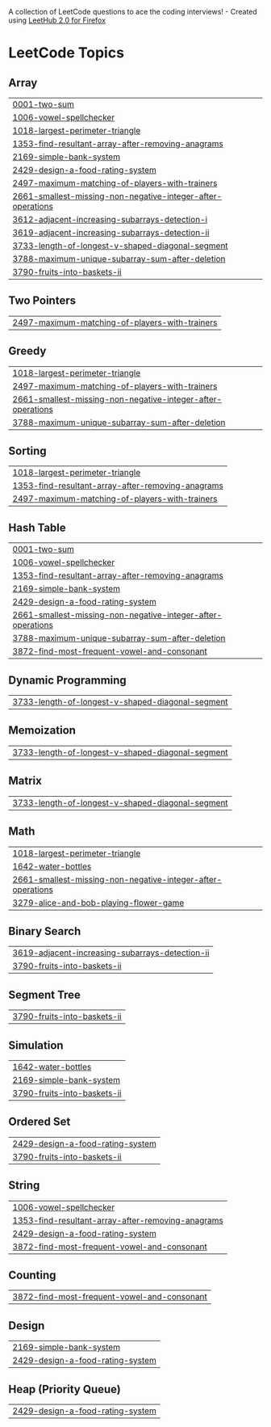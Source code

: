 A collection of LeetCode questions to ace the coding interviews! - Created using [LeetHub 2.0 for Firefox](https://github.com/maitreya2954/LeetHub-2.0-Firefox)
<!---LeetCode Topics Start-->
# LeetCode Topics
## Array
|  |
| ------- |
| [0001-two-sum](https://github.com/realslimtaek/leetcode/tree/master/0001-two-sum) |
| [1006-vowel-spellchecker](https://github.com/realslimtaek/leetcode/tree/master/1006-vowel-spellchecker) |
| [1018-largest-perimeter-triangle](https://github.com/realslimtaek/leetcode/tree/master/1018-largest-perimeter-triangle) |
| [1353-find-resultant-array-after-removing-anagrams](https://github.com/realslimtaek/leetcode/tree/master/1353-find-resultant-array-after-removing-anagrams) |
| [2169-simple-bank-system](https://github.com/realslimtaek/leetcode/tree/master/2169-simple-bank-system) |
| [2429-design-a-food-rating-system](https://github.com/realslimtaek/leetcode/tree/master/2429-design-a-food-rating-system) |
| [2497-maximum-matching-of-players-with-trainers](https://github.com/realslimtaek/leetcode/tree/master/2497-maximum-matching-of-players-with-trainers) |
| [2661-smallest-missing-non-negative-integer-after-operations](https://github.com/realslimtaek/leetcode/tree/master/2661-smallest-missing-non-negative-integer-after-operations) |
| [3612-adjacent-increasing-subarrays-detection-i](https://github.com/realslimtaek/leetcode/tree/master/3612-adjacent-increasing-subarrays-detection-i) |
| [3619-adjacent-increasing-subarrays-detection-ii](https://github.com/realslimtaek/leetcode/tree/master/3619-adjacent-increasing-subarrays-detection-ii) |
| [3733-length-of-longest-v-shaped-diagonal-segment](https://github.com/realslimtaek/leetcode/tree/master/3733-length-of-longest-v-shaped-diagonal-segment) |
| [3788-maximum-unique-subarray-sum-after-deletion](https://github.com/realslimtaek/leetcode/tree/master/3788-maximum-unique-subarray-sum-after-deletion) |
| [3790-fruits-into-baskets-ii](https://github.com/realslimtaek/leetcode/tree/master/3790-fruits-into-baskets-ii) |
## Two Pointers
|  |
| ------- |
| [2497-maximum-matching-of-players-with-trainers](https://github.com/realslimtaek/leetcode/tree/master/2497-maximum-matching-of-players-with-trainers) |
## Greedy
|  |
| ------- |
| [1018-largest-perimeter-triangle](https://github.com/realslimtaek/leetcode/tree/master/1018-largest-perimeter-triangle) |
| [2497-maximum-matching-of-players-with-trainers](https://github.com/realslimtaek/leetcode/tree/master/2497-maximum-matching-of-players-with-trainers) |
| [2661-smallest-missing-non-negative-integer-after-operations](https://github.com/realslimtaek/leetcode/tree/master/2661-smallest-missing-non-negative-integer-after-operations) |
| [3788-maximum-unique-subarray-sum-after-deletion](https://github.com/realslimtaek/leetcode/tree/master/3788-maximum-unique-subarray-sum-after-deletion) |
## Sorting
|  |
| ------- |
| [1018-largest-perimeter-triangle](https://github.com/realslimtaek/leetcode/tree/master/1018-largest-perimeter-triangle) |
| [1353-find-resultant-array-after-removing-anagrams](https://github.com/realslimtaek/leetcode/tree/master/1353-find-resultant-array-after-removing-anagrams) |
| [2497-maximum-matching-of-players-with-trainers](https://github.com/realslimtaek/leetcode/tree/master/2497-maximum-matching-of-players-with-trainers) |
## Hash Table
|  |
| ------- |
| [0001-two-sum](https://github.com/realslimtaek/leetcode/tree/master/0001-two-sum) |
| [1006-vowel-spellchecker](https://github.com/realslimtaek/leetcode/tree/master/1006-vowel-spellchecker) |
| [1353-find-resultant-array-after-removing-anagrams](https://github.com/realslimtaek/leetcode/tree/master/1353-find-resultant-array-after-removing-anagrams) |
| [2169-simple-bank-system](https://github.com/realslimtaek/leetcode/tree/master/2169-simple-bank-system) |
| [2429-design-a-food-rating-system](https://github.com/realslimtaek/leetcode/tree/master/2429-design-a-food-rating-system) |
| [2661-smallest-missing-non-negative-integer-after-operations](https://github.com/realslimtaek/leetcode/tree/master/2661-smallest-missing-non-negative-integer-after-operations) |
| [3788-maximum-unique-subarray-sum-after-deletion](https://github.com/realslimtaek/leetcode/tree/master/3788-maximum-unique-subarray-sum-after-deletion) |
| [3872-find-most-frequent-vowel-and-consonant](https://github.com/realslimtaek/leetcode/tree/master/3872-find-most-frequent-vowel-and-consonant) |
## Dynamic Programming
|  |
| ------- |
| [3733-length-of-longest-v-shaped-diagonal-segment](https://github.com/realslimtaek/leetcode/tree/master/3733-length-of-longest-v-shaped-diagonal-segment) |
## Memoization
|  |
| ------- |
| [3733-length-of-longest-v-shaped-diagonal-segment](https://github.com/realslimtaek/leetcode/tree/master/3733-length-of-longest-v-shaped-diagonal-segment) |
## Matrix
|  |
| ------- |
| [3733-length-of-longest-v-shaped-diagonal-segment](https://github.com/realslimtaek/leetcode/tree/master/3733-length-of-longest-v-shaped-diagonal-segment) |
## Math
|  |
| ------- |
| [1018-largest-perimeter-triangle](https://github.com/realslimtaek/leetcode/tree/master/1018-largest-perimeter-triangle) |
| [1642-water-bottles](https://github.com/realslimtaek/leetcode/tree/master/1642-water-bottles) |
| [2661-smallest-missing-non-negative-integer-after-operations](https://github.com/realslimtaek/leetcode/tree/master/2661-smallest-missing-non-negative-integer-after-operations) |
| [3279-alice-and-bob-playing-flower-game](https://github.com/realslimtaek/leetcode/tree/master/3279-alice-and-bob-playing-flower-game) |
## Binary Search
|  |
| ------- |
| [3619-adjacent-increasing-subarrays-detection-ii](https://github.com/realslimtaek/leetcode/tree/master/3619-adjacent-increasing-subarrays-detection-ii) |
| [3790-fruits-into-baskets-ii](https://github.com/realslimtaek/leetcode/tree/master/3790-fruits-into-baskets-ii) |
## Segment Tree
|  |
| ------- |
| [3790-fruits-into-baskets-ii](https://github.com/realslimtaek/leetcode/tree/master/3790-fruits-into-baskets-ii) |
## Simulation
|  |
| ------- |
| [1642-water-bottles](https://github.com/realslimtaek/leetcode/tree/master/1642-water-bottles) |
| [2169-simple-bank-system](https://github.com/realslimtaek/leetcode/tree/master/2169-simple-bank-system) |
| [3790-fruits-into-baskets-ii](https://github.com/realslimtaek/leetcode/tree/master/3790-fruits-into-baskets-ii) |
## Ordered Set
|  |
| ------- |
| [2429-design-a-food-rating-system](https://github.com/realslimtaek/leetcode/tree/master/2429-design-a-food-rating-system) |
| [3790-fruits-into-baskets-ii](https://github.com/realslimtaek/leetcode/tree/master/3790-fruits-into-baskets-ii) |
## String
|  |
| ------- |
| [1006-vowel-spellchecker](https://github.com/realslimtaek/leetcode/tree/master/1006-vowel-spellchecker) |
| [1353-find-resultant-array-after-removing-anagrams](https://github.com/realslimtaek/leetcode/tree/master/1353-find-resultant-array-after-removing-anagrams) |
| [2429-design-a-food-rating-system](https://github.com/realslimtaek/leetcode/tree/master/2429-design-a-food-rating-system) |
| [3872-find-most-frequent-vowel-and-consonant](https://github.com/realslimtaek/leetcode/tree/master/3872-find-most-frequent-vowel-and-consonant) |
## Counting
|  |
| ------- |
| [3872-find-most-frequent-vowel-and-consonant](https://github.com/realslimtaek/leetcode/tree/master/3872-find-most-frequent-vowel-and-consonant) |
## Design
|  |
| ------- |
| [2169-simple-bank-system](https://github.com/realslimtaek/leetcode/tree/master/2169-simple-bank-system) |
| [2429-design-a-food-rating-system](https://github.com/realslimtaek/leetcode/tree/master/2429-design-a-food-rating-system) |
## Heap (Priority Queue)
|  |
| ------- |
| [2429-design-a-food-rating-system](https://github.com/realslimtaek/leetcode/tree/master/2429-design-a-food-rating-system) |
<!---LeetCode Topics End-->